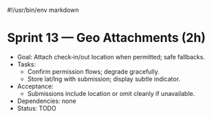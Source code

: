 #!/usr/bin/env markdown
# Sprint 13 — Geo Attachments (2h)

- Goal: Attach check‑in/out location when permitted; safe fallbacks.
- Tasks:
  - Confirm permission flows; degrade gracefully.
  - Store lat/lng with submission; display subtle indicator.
- Acceptance:
  - Submissions include location or omit cleanly if unavailable.
- Dependencies: none
- Status: TODO

